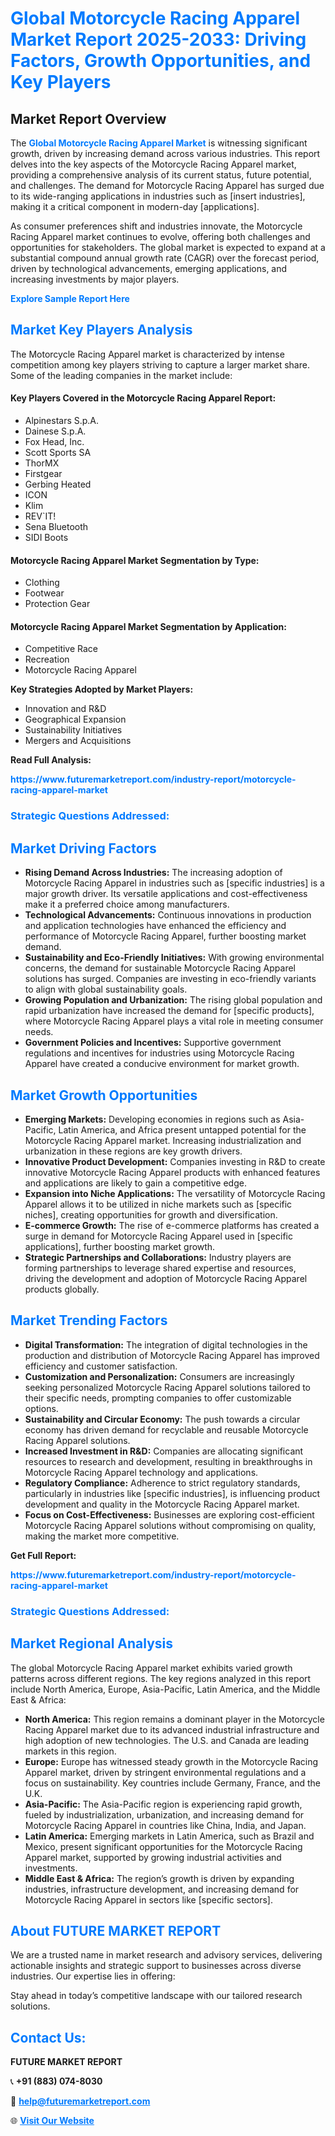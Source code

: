 <h1 style="color: #007BFF;">Global Motorcycle Racing Apparel Market Report 2025-2033: Driving Factors, Growth Opportunities, and Key Players</h1>

<section id="overview">
<h2>Market Report Overview</h2>
<p>The <a href="https://www.futuremarketreport.com/industry-report/motorcycle-racing-apparel-market" style="color: #007BFF; text-decoration: none;"><strong>Global Motorcycle Racing Apparel Market</strong></a> is witnessing significant growth, driven by increasing demand across various industries. This report delves into the key aspects of the Motorcycle Racing Apparel market, providing a comprehensive analysis of its current status, future potential, and challenges. The demand for Motorcycle Racing Apparel has surged due to its wide-ranging applications in industries such as [insert industries], making it a critical component in modern-day [applications].</p>
<p>As consumer preferences shift and industries innovate, the Motorcycle Racing Apparel market continues to evolve, offering both challenges and opportunities for stakeholders. The global market is expected to expand at a substantial compound annual growth rate (CAGR) over the forecast period, driven by technological advancements, emerging applications, and increasing investments by major players.</p>
</section>

<section id="overview">
<p><a href="https://www.futuremarketreport.com/request-sample/reportId=110846" style="color: #007BFF; text-decoration: none;"><strong>Explore Sample Report Here</strong></a></p>
</section>

<section id="key-players">
<h2 style="color: #007BFF;">Market Key Players Analysis</h2>
<p>The Motorcycle Racing Apparel market is characterized by intense competition among key players striving to capture a larger market share. Some of the leading companies in the market include:</p>
<h4>Key Players Covered in the Motorcycle Racing Apparel Report:</h4>
<ul><li>Alpinestars S.p.A.</li><li>Dainese S.p.A.</li><li>Fox Head, Inc.</li><li>Scott Sports SA</li><li>ThorMX</li><li>Firstgear</li><li>Gerbing Heated</li><li>ICON</li><li>Klim</li><li>REV`IT!</li><li>Sena Bluetooth</li><li>SIDI Boots</li></ul>
<h4>Motorcycle Racing Apparel Market Segmentation by Type:</h4>
<ul><li>Clothing</li><li>Footwear</li><li>Protection Gear</li></ul>

<h4>Motorcycle Racing Apparel Market Segmentation by Application:</h4>
<ul><li>Competitive Race</li><li>Recreation</li><li>Motorcycle Racing Apparel</li></ul>
<p><strong>Key Strategies Adopted by Market Players:</strong></p>
<ul>
<li>Innovation and R&D</li>
<li>Geographical Expansion</li>
<li>Sustainability Initiatives</li>
<li>Mergers and Acquisitions</li>
</ul>
</section>

<section>
<p><strong>Read Full Analysis: </strong></p><a href="https://www.futuremarketreport.com/industry-report/motorcycle-racing-apparel-market" style="color: #007BFF; text-decoration: none;"><strong>https://www.futuremarketreport.com/industry-report/motorcycle-racing-apparel-market</strong></a>
<h3 style="color: #007BFF;">Strategic Questions Addressed:</h3>
</section>

<section id="driving-factors">
<h2 style="color: #007BFF;">Market Driving Factors</h2>
<ul>
<li><strong>Rising Demand Across Industries:</strong> The increasing adoption of Motorcycle Racing Apparel in industries such as [specific industries] is a major growth driver. Its versatile applications and cost-effectiveness make it a preferred choice among manufacturers.</li>
<li><strong>Technological Advancements:</strong> Continuous innovations in production and application technologies have enhanced the efficiency and performance of Motorcycle Racing Apparel, further boosting market demand.</li>
<li><strong>Sustainability and Eco-Friendly Initiatives:</strong> With growing environmental concerns, the demand for sustainable Motorcycle Racing Apparel solutions has surged. Companies are investing in eco-friendly variants to align with global sustainability goals.</li>
<li><strong>Growing Population and Urbanization:</strong> The rising global population and rapid urbanization have increased the demand for [specific products], where Motorcycle Racing Apparel plays a vital role in meeting consumer needs.</li>
<li><strong>Government Policies and Incentives:</strong> Supportive government regulations and incentives for industries using Motorcycle Racing Apparel have created a conducive environment for market growth.</li>
</ul>
</section>

<section id="growth-opportunities">
<h2 style="color: #007BFF;">Market Growth Opportunities</h2>
<ul>
<li><strong>Emerging Markets:</strong> Developing economies in regions such as Asia-Pacific, Latin America, and Africa present untapped potential for the Motorcycle Racing Apparel market. Increasing industrialization and urbanization in these regions are key growth drivers.</li>
<li><strong>Innovative Product Development:</strong> Companies investing in R&D to create innovative Motorcycle Racing Apparel products with enhanced features and applications are likely to gain a competitive edge.</li>
<li><strong>Expansion into Niche Applications:</strong> The versatility of Motorcycle Racing Apparel allows it to be utilized in niche markets such as [specific niches], creating opportunities for growth and diversification.</li>
<li><strong>E-commerce Growth:</strong> The rise of e-commerce platforms has created a surge in demand for Motorcycle Racing Apparel used in [specific applications], further boosting market growth.</li>
<li><strong>Strategic Partnerships and Collaborations:</strong> Industry players are forming partnerships to leverage shared expertise and resources, driving the development and adoption of Motorcycle Racing Apparel products globally.</li>
</ul>
</section>

<section id="trending-factors">
<h2 style="color: #007BFF;">Market Trending Factors</h2>
<ul>
<li><strong>Digital Transformation:</strong> The integration of digital technologies in the production and distribution of Motorcycle Racing Apparel has improved efficiency and customer satisfaction.</li>
<li><strong>Customization and Personalization:</strong> Consumers are increasingly seeking personalized Motorcycle Racing Apparel solutions tailored to their specific needs, prompting companies to offer customizable options.</li>
<li><strong>Sustainability and Circular Economy:</strong> The push towards a circular economy has driven demand for recyclable and reusable Motorcycle Racing Apparel solutions.</li>
<li><strong>Increased Investment in R&D:</strong> Companies are allocating significant resources to research and development, resulting in breakthroughs in Motorcycle Racing Apparel technology and applications.</li>
<li><strong>Regulatory Compliance:</strong> Adherence to strict regulatory standards, particularly in industries like [specific industries], is influencing product development and quality in the Motorcycle Racing Apparel market.</li>
<li><strong>Focus on Cost-Effectiveness:</strong> Businesses are exploring cost-efficient Motorcycle Racing Apparel solutions without compromising on quality, making the market more competitive.</li>
</ul>
</section>

<section>
<p><strong>Get Full Report: </strong></p><a href="https://www.futuremarketreport.com/industry-report/motorcycle-racing-apparel-market" style="color: #007BFF; text-decoration: none;"><strong>https://www.futuremarketreport.com/industry-report/motorcycle-racing-apparel-market</strong></a>
<h3 style="color: #007BFF;">Strategic Questions Addressed:</h3>
</section>


<section id="regional-analysis">
<h2 style="color: #007BFF;">Market Regional Analysis</h2>
<p>The global Motorcycle Racing Apparel market exhibits varied growth patterns across different regions. The key regions analyzed in this report include North America, Europe, Asia-Pacific, Latin America, and the Middle East & Africa:</p>
<ul>
<li><strong>North America:</strong> This region remains a dominant player in the Motorcycle Racing Apparel market due to its advanced industrial infrastructure and high adoption of new technologies. The U.S. and Canada are leading markets in this region.</li>
<li><strong>Europe:</strong> Europe has witnessed steady growth in the Motorcycle Racing Apparel market, driven by stringent environmental regulations and a focus on sustainability. Key countries include Germany, France, and the U.K.</li>
<li><strong>Asia-Pacific:</strong> The Asia-Pacific region is experiencing rapid growth, fueled by industrialization, urbanization, and increasing demand for Motorcycle Racing Apparel in countries like China, India, and Japan.</li>
<li><strong>Latin America:</strong> Emerging markets in Latin America, such as Brazil and Mexico, present significant opportunities for the Motorcycle Racing Apparel market, supported by growing industrial activities and investments.</li>
<li><strong>Middle East & Africa:</strong> The region’s growth is driven by expanding industries, infrastructure development, and increasing demand for Motorcycle Racing Apparel in sectors like [specific sectors].</li>
</ul>
</section>

<footer>
<h2 style="color: #007BFF;">About FUTURE MARKET REPORT</h2>
<p>We are a trusted name in market research and advisory services, delivering actionable insights and strategic support to businesses across diverse industries. Our expertise lies in offering:</p>

<p>Stay ahead in today’s competitive landscape with our tailored research solutions.</p>

<h2 style="color: #007BFF;">Contact Us:</h2>
<p><strong>FUTURE MARKET REPORT</strong></p>
<p>📞 <strong>+91 (883) 074-8030</strong></p>
<p>📧 <strong><a href="mailto:help@futuremarketreport.com" style="color: #007BFF;">help@futuremarketreport.com</a></strong></p>
<p>🌐 <strong><a href="https://www.futuremarketreport.com/" style="color: #007BFF;">Visit Our Website</a></strong></p>
</footer>